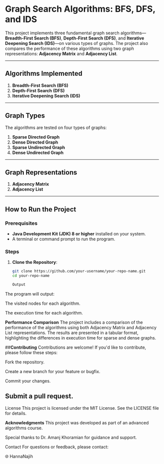 # Graph Search Algorithms: BFS, DFS, and IDS

This project implements three fundamental graph search algorithms—**Breadth-First Search (BFS)**, **Depth-First Search (DFS)**, and **Iterative Deepening Search (IDS)**—on various types of graphs. The project also compares the performance of these algorithms using two graph representations: **Adjacency Matrix** and **Adjacency List**.

---

## Algorithms Implemented

1. **Breadth-First Search (BFS)**
2. **Depth-First Search (DFS)**
3. **Iterative Deepening Search (IDS)**

---

## Graph Types

The algorithms are tested on four types of graphs:

1. **Sparse Directed Graph**
2. **Dense Directed Graph**
3. **Sparse Undirected Graph**
4. **Dense Undirected Graph**

---

## Graph Representations

1. **Adjacency Matrix**
2. **Adjacency List**

---

## How to Run the Project

### Prerequisites

- **Java Development Kit (JDK) 8 or higher** installed on your system.
- A terminal or command prompt to run the program.

### Steps

1. **Clone the Repository**:
   ```bash
   git clone https://github.com/your-username/your-repo-name.git
   cd your-repo-name

   Output
The program will output:

The visited nodes for each algorithm.

The execution time for each algorithm.

**Performance Comparison**
The project includes a comparison of the performance of the algorithms using both Adjacency Matrix and Adjacency List representations. The results are presented in a tabular format, highlighting the differences in execution time for sparse and dense graphs.

##**Contributing**
Contributions are welcome! If you'd like to contribute, please follow these steps:

Fork the repository.

Create a new branch for your feature or bugfix.

Commit your changes.

Submit a pull request.
---
License
This project is licensed under the MIT License. See the LICENSE file for details.

**Acknowledgments**
This project was developed as part of an advanced algorithms course.

Special thanks to Dr. Amanj Khoramian for guidance and support.

Contact
For questions or feedback, please contact:

🌐 HannaNajih
